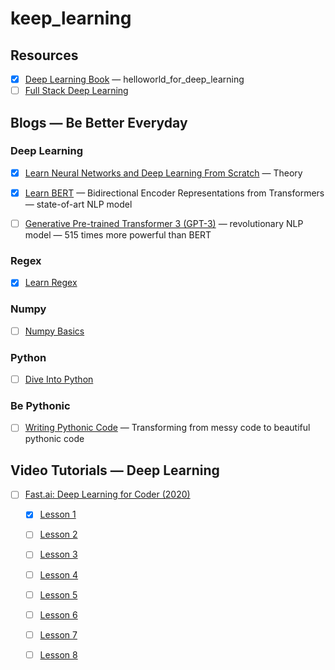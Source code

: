 # keep_learning

## Resources
<!-- BLOG-POST-LIST:START -->
- [X] [Deep Learning Book](https://www.deeplearningbook.org) — helloworld_for_deep_learning
- [ ] [Full Stack Deep Learning](https://course.fullstackdeeplearning.com)
<!-- BLOG-POST-LIST:END -->

## Blogs — Be Better Everyday
<!-- BLOG-POST-LIST:START -->
  ### Deep Learning
   - [X] [Learn Neural Networks and Deep Learning From Scratch](http://neuralnetworksanddeeplearning.com) — Theory
   - [X] [Learn BERT](https://jalammar.github.io/a-visual-guide-to-using-bert-for-the-first-time/) — Bidirectional Encoder Representations from Transformers — state-of-art NLP model
   
   - [ ] [Generative Pre-trained Transformer 3 (GPT-3)](https://in.springboard.com/blog/openai-gpt-3/) — revolutionary NLP model — 515 times more powerful than BERT
  
  
  ### Regex
   - [X] [Learn Regex](https://pymotw.com/3/re/)
  ### Numpy
   - [ ] [Numpy Basics](https://cs231n.github.io/python-numpy-tutorial/)
  ### Python
   - [ ] [Dive Into Python](https://diveintopython3.problemsolving.io/)
  ### Be Pythonic
   - [ ] [Writing Pythonic Code](https://dbader.org/blog/writing-pythonic-code) — Transforming from messy code to beautiful pythonic code

## Video Tutorials — Deep Learning
- [ ] [Fast.ai: Deep Learning for Coder (2020)](https://course.fast.ai/)
    - [X] [Lesson 1](https://course.fast.ai/videos/?lesson=1)
    - [ ] [Lesson 2](https://course.fast.ai/videos/?lesson=2)
    - [ ] [Lesson 3](https://course.fast.ai/videos/?lesson=3)
    - [ ] [Lesson 4](https://course.fast.ai/videos/?lesson=4)
    - [ ] [Lesson 5](https://course.fast.ai/videos/?lesson=5)
    - [ ] [Lesson 6](https://course.fast.ai/videos/?lesson=6)
    - [ ] [Lesson 7](https://course.fast.ai/videos/?lesson=7)
    - [ ] [Lesson 8](https://course.fast.ai/videos/?lesson=8)

